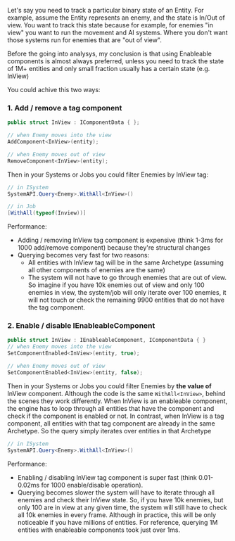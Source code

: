 Let's say you need to track a particular binary state of an Entity.  For example, assume the Entity represents an enemy, and the state is In/Out of view.  You want to track this state because for example, for enemies "in view" you want to run the movement and AI systems. Where you don't want those systems run for enemies that are "out of view".

Before the going into analysys, my conclusion is that using Enableable components is almost always preferred, unless you need to track the state of 1M+ entities and only small fraction usually has a certain state (e.g. InView)


You could achive this two ways:

### 1.  Add / remove a tag component
```csharp
public struct InView : IComponentData { };

// when Enemy moves into the view
AddComponent<InView>(entity);

// when Enemy moves out of view
RemoveComponent<InView>(entity);
```

Then in your Systems or Jobs you could filter Enemies by InView tag:

```csharp
// in ISystem
SystemAPI.Query<Enemy>.WithAll<InView>()

// in Job
[WithAll(typeof(Inview))]
```

Performance:  
* Adding / removing InView tag component is expensive (think 1-3ms for 1000 add/remove component) because they're structural changes
* Querying becomes very fast for two reasons:
  *  All entities with InView tag will be in the same Archetype (assuming all other components of enemies are the same)
  *  The system will not have to go through enemies that are out of view. So imagine if you have 10k enemies out of view and only 100 enemies in view, the system/job will only iterate over 100 enemies, it will not touch or check the remaining 9900 entities that do not have the tag component.
 
### 2. Enable / disable IEnableableComponent 

```csharp
public struct InView : IEnableableComponent, IComponentData { }
// when Enemy moves into the view
SetComponentEnabled<InView>(entity, true);

// when Enemy moves out of view
SetComponentEnabled<InView>(entity, false);
```

Then in your Systems or Jobs you could filter Enemies by **the value of** InView component.  Although the code is the same `WithAll<InView>`, behind the scenes they work differently.  When InView is an enableable component, the engine has to loop through all entities that have the component and check if the component is enabled or not.  In contrast, when InView is a tag component, all entities with that tag component are already in the same Archetype.  So the query simply iterates over entities in that Archetype

```csharp
// in ISystem
SystemAPI.Query<Enemy>.WithAll<InView>()
```


Performance:  
* Enabling / disabling InView tag component is super fast (think 0.01-0.02ms for 1000 enable/disable operation).
* Querying becomes slower the system will have to iterate through all enemies and check their InView state.  So, if you have 10k enemies, but only 100 are in view at any given time, the system will still have to check all 10k enemies in every frame. Although in practice, this will be only noticeable if you have millions of entities. For reference, querying 1M entities with enableable components took just over 1ms.

